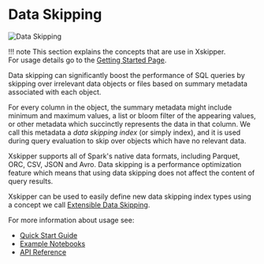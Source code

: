 <!--
 -- Copyright 2021 IBM Corp.
 -- SPDX-License-Identifier: Apache-2.0
 -->

# Data Skipping

![Data Skipping](../img/data-skipping.png)

!!! note
    This section explains the concepts that are use in Xskipper.   
    For usage details go to the [Getting Started Page](../getting-started/quick-start-guide.md).

Data skipping can significantly boost the performance of SQL queries by skipping over irrelevant data objects or files based on summary metadata associated with each object.

For every column in the object, the summary metadata might include minimum and maximum values, a list or bloom filter of the appearing values, or other metadata which succinctly represents the data in that column. We call this metadata a *data skipping index* (or simply index), and it is used during query evaluation to skip over objects which have no relevant data.

Xskipper supports all of Spark's native data formats, including Parquet, ORC, CSV, JSON and Avro. Data skipping is a performance optimization feature which means that using data skipping does not affect the content of query results.

Xskipper can be used to easily define new data skipping index types using a concept we call [Extensible Data Skipping](extensible.md).

For more information about usage see:

- [Quick Start Guide](../getting-started/quick-start-guide.md)
- [Example Notebooks](../getting-started/sample-notebooks.md)
- [API Reference](../api/api-reference.md)

